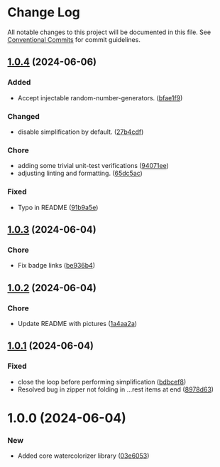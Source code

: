 # Change Log

All notable changes to this project will be documented in this file.
See [Conventional Commits](https://conventionalcommits.org) for commit guidelines.

## [1.0.4](https://github.com/32bitkid/watercolorizer/compare/@watercolorizer/watercolorizer@1.0.3...@watercolorizer/watercolorizer@1.0.4) (2024-06-06)

### Added

- Accept injectable random-number-generators. ([bfae1f9](https://github.com/32bitkid/watercolorizer/commit/bfae1f9edca33d237fa130b17f3d7fdd676ce750))

### Changed

- disable simplification by default. ([27b4cdf](https://github.com/32bitkid/watercolorizer/commit/27b4cdfc2cfd4e348992258933c6b8aaebc42e85))

### Chore

- adding some trivial unit-test verifications ([94071ee](https://github.com/32bitkid/watercolorizer/commit/94071eef32c6b7b48b7809f3e714de45102a18ef))
- adjusting linting and formatting. ([65dc5ac](https://github.com/32bitkid/watercolorizer/commit/65dc5ac782d531fe2f705c616501cfad6d2e7733))

### Fixed

- Typo in README ([91b9a5e](https://github.com/32bitkid/watercolorizer/commit/91b9a5eca4c596bcfb22f96cca95f490a3ea1c47))

## [1.0.3](https://github.com/32bitkid/watercolorizer/compare/@watercolorizer/watercolorizer@1.0.2...@watercolorizer/watercolorizer@1.0.3) (2024-06-04)

### Chore

- Fix badge links ([be936b4](https://github.com/32bitkid/watercolorizer/commit/be936b46216873494ab448571be64933159b1a78))

## [1.0.2](https://github.com/32bitkid/watercolorizer/compare/@watercolorizer/watercolorizer@1.0.1...@watercolorizer/watercolorizer@1.0.2) (2024-06-04)

### Chore

- Update README with pictures ([1a4aa2a](https://github.com/32bitkid/watercolorizer/commit/1a4aa2ac3660c4478d5c5f4e8135977d6ed90dfe))

## [1.0.1](https://github.com/32bitkid/watercolorizer/compare/@watercolorizer/watercolorizer@1.0.0...@watercolorizer/watercolorizer@1.0.1) (2024-06-04)

### Fixed

- close the loop before performing simplification ([bdbcef8](https://github.com/32bitkid/watercolorizer/commit/bdbcef892b56b81634ea2bfcc7dd9eba3a6c70fe))
- Resolved bug in zipper not folding in …rest items at end ([8978d63](https://github.com/32bitkid/watercolorizer/commit/8978d6367b903ba32e91b924ade1a44134fbea31))

# 1.0.0 (2024-06-04)

### New

- Added core watercolorizer library ([03e6053](https://github.com/32bitkid/watercolorizer/commit/03e6053e2936c63125276ebd23f541042cc3a9d5))
